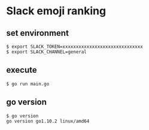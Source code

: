 # Slack emoji ranking

## set environment

```
$ export SLACK_TOKEN=xxxxxxxxxxxxxxxxxxxxxxxxxxxxxx
$ export SLACK_CHANNEL=general
```

## execute

```
$ go run main.go
```

## go version

```
$ go version
go version go1.10.2 linux/amd64
```
